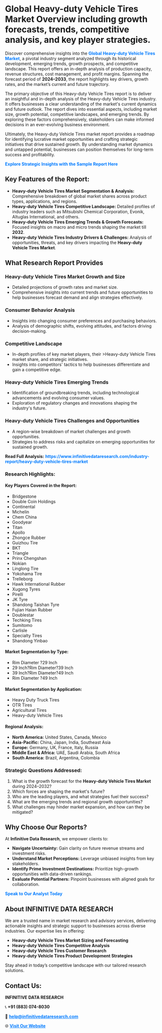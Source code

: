 <h1>Global Heavy-duty Vehicle Tires Market Overview including growth forecasts, trends, competitive analysis, and key player strategies.</h1>
<p>
Discover comprehensive insights into the 
<a href="https://www.infinitivedataresearch.com/industry-report/heavy-duty-vehicle-tires-market" rel="dofollow" style="color: #007BFF; text-decoration: none;"><strong>Global Heavy-duty Vehicle Tires Market</strong></a>, a pivotal industry segment analyzed through its historical development, emerging trends, growth prospects, and competitive landscape. This report offers an in-depth analysis of production capacity, revenue structures, cost management, and profit margins. Spanning the forecast period of <strong>2024–2033</strong>, the report highlights key drivers, growth rates, and the market’s current and future trajectory.
</p>
<p>
The primary objective of this Heavy-duty Vehicle Tires report is to deliver an insightful and in-depth analysis of the Heavy-duty Vehicle Tires industry. It offers businesses a clear understanding of the market's current dynamics and future outlook. The report dives into essential aspects, including market size, growth potential, competitive landscapes, and emerging trends. By exploring these factors comprehensively, stakeholders can make informed decisions in an ever-evolving business environment.
</p>
<p>
Ultimately, the Heavy-duty Vehicle Tires market report provides a roadmap for identifying lucrative market opportunities and crafting strategic initiatives that drive sustained growth. By understanding market dynamics and untapped potential, businesses can position themselves for long-term success and profitability.
</p>
<p>
<a href="https://www.infinitivedataresearch.com/request-sample/reportId=103279" style="color: #007BFF; text-decoration: none;"><strong>Explore Strategic Insights with the Sample Report Here</strong></a>
</p>

<h2>Key Features of the Report:</h2>
<ul>
<li><strong>Heavy-duty Vehicle Tires Market Segmentation & Analysis:</strong> Comprehensive breakdown of global market shares across product types, applications, and regions.</li>
<li><strong>Heavy-duty Vehicle Tires Competitive Landscape:</strong> Detailed profiles of industry leaders such as Mitsubishi Chemical Corporation, Evonik, Altuglas International, and others.</li>
<li><strong>Heavy-duty Vehicle Tires Emerging Trends & Growth Forecasts:</strong> Focused insights on macro and micro trends shaping the market till <strong>2032</strong>.</li>
<li><strong>Heavy-duty Vehicle Tires Industry Drivers & Challenges:</strong> Analysis of opportunities, threats, and key drivers impacting the <strong>Heavy-duty Vehicle Tires Market</strong>.</li>
</ul>

<h2>What Research Report Provides</h2>
<h3>Heavy-duty Vehicle Tires Market Growth and Size</h3>
<ul>
<li>Detailed projections of growth rates and market size.</li>
<li>Comprehensive insights into current trends and future opportunities to help businesses forecast demand and align strategies effectively.</li>
</ul>

<h3>Consumer Behavior Analysis</h3>
<ul>
<li>Insights into changing consumer preferences and purchasing behaviors.</li>
<li>Analysis of demographic shifts, evolving attitudes, and factors driving decision-making.</li>
</ul>

<h3>Competitive Landscape</h3>
<ul>
<li>In-depth profiles of key market players, their >Heavy-duty Vehicle Tires market share, and strategic initiatives.</li>
<li>Insights into competitors' tactics to help businesses differentiate and gain a competitive edge.</li>
</ul>

<h3>Heavy-duty Vehicle Tires Emerging Trends</h3>
<ul>
<li>Identification of groundbreaking trends, including technological advancements and evolving consumer values.</li>
<li>Exploration of regulatory changes and innovations shaping the industry's future.</li>
</ul>

<h3>Heavy-duty Vehicle Tires Challenges and Opportunities</h3>
<ul>
<li>A region-wise breakdown of market challenges and growth opportunities.</li>
<li>Strategies to address risks and capitalize on emerging opportunities for sustained growth.</li>
</ul>
<p><strong>Read Full Analysis:</strong> <a href="https://www.infinitivedataresearch.com/industry-report/heavy-duty-vehicle-tires-market" rel="dofollow" style="color: #007BFF; text-decoration: none;"><strong>https://www.infinitivedataresearch.com/industry-report/heavy-duty-vehicle-tires-market</strong></a></p>
<h3>Research Highlights:</h3>
<h4>Key Players Covered in the Report:</h4>
<ul><li>Bridgestone</li><li>Double Coin Holdings</li><li>Continental</li><li>Michelin</li><li>Chem China</li><li>Goodyear</li><li>Titan</li><li>Apollo</li><li>Zhongce Rubber</li><li>Guizhou Tire</li><li>BKT</li><li>Triangle</li><li>Prinx Chengshan</li><li>Nokian</li><li>Linglong Tire</li><li>Yokohama Tire</li><li>Trelleborg</li><li>Hawk International Rubber</li><li>Xugong Tyres</li><li>Pirelli</li><li>JK Tyre</li><li>Shandong Taishan Tyre</li><li>Fujian Haian Rubber</li><li>Doublestar</li><li>Techking Tires</li><li>Sumitomo</li><li>Carlisle</li><li>Specialty Tires</li><li>Shandong Yinbao</li></ul>
<h4>Market Segmentation by Type:</h4>
<ul><li>Rim Diameter ?29 Inch</li><li>29 Inch?Rim Diameter?39 Inch</li><li>39 Inch?Rim Diameter?49 Inch</li><li>Rim Diameter ?49 Inch</li></ul>
<h4>Market Segmentation by Application:</h4>
<ul><li>Heavy Duty Truck Tires</li><li>OTR Tires</li><li>Agricultural Tires</li><li>Heavy-duty Vehicle Tires</li></ul>

<h4>Regional Analysis:</h4>
<ul>
<li><strong>North America:</strong> United States, Canada, Mexico</li>
<li><strong>Asia-Pacific:</strong> China, Japan, India, Southeast Asia</li>
<li><strong>Europe:</strong> Germany, UK, France, Italy, Russia</li>
<li><strong>Middle East & Africa:</strong> UAE, Saudi Arabia, South Africa</li>
<li><strong>South America:</strong> Brazil, Argentina, Colombia</li>
</ul>

<h3>Strategic Questions Addressed:</h3>
<ol>
<li>What is the growth forecast for the <strong>Heavy-duty Vehicle Tires Market</strong> during 2024–2032?</li>
<li>Which forces are shaping the market's future?</li>
<li>Who are the leading players, and what strategies fuel their success?</li>
<li>What are the emerging trends and regional growth opportunities?</li>
<li>What challenges may hinder market expansion, and how can they be mitigated?</li>
</ol>

<h2>Why Choose Our Reports?</h2>
<p>At <strong>Infinitive Data Research</strong>, we empower clients to:</p>
<ul>
<li><strong>Navigate Uncertainty:</strong> Gain clarity on future revenue streams and investment risks.</li>
<li><strong>Understand Market Perceptions:</strong> Leverage unbiased insights from key stakeholders.</li>
<li><strong>Identify Prime Investment Destinations:</strong> Prioritize high-growth opportunities with data-driven rankings.</li>
<li><strong>Evaluate Potential Partners:</strong> Pinpoint businesses with aligned goals for collaboration.</li>
</ul>
<p><a href="https://www.infinitivedataresearch.com/industry-report/heavy-duty-vehicle-tires-market" rel="dofollow" style="color: #007BFF; text-decoration: none;"><strong>Speak to Our Analyst Today</strong></a></p>

<h2>About INFINITIVE DATA RESEARCH</h2>
<p>We are a trusted name in market research and advisory services, delivering actionable insights and strategic support to businesses across diverse industries. Our expertise lies in offering:</p>
<ul>
<li><strong>Heavy-duty Vehicle Tires Market Sizing and Forecasting</strong></li>
<li><strong>Heavy-duty Vehicle Tires Competitive Analysis</strong></li>
<li><strong>Heavy-duty Vehicle Tires Customer Research</strong></li>
<li><strong>Heavy-duty Vehicle Tires Product Development Strategies</strong></li>
</ul>
<p>Stay ahead in today’s competitive landscape with our tailored research solutions.</p>

<h2>Contact Us:</h2>
<p><strong>INFINITIVE DATA RESEARCH</strong></p>
<p>📞 <strong>+91 (883) 074-8030</strong></p>
<p>📧 <strong><a href="mailto:help@infinitivedataresearch.com" style="color: #007BFF;">help@infinitivedataresearch.com</a></strong></p>
<p>🌐 <strong><a href="https://www.infinitivedataresearch.com" rel="dofollow" style="color: #007BFF;">Visit Our Website</a></strong></p>